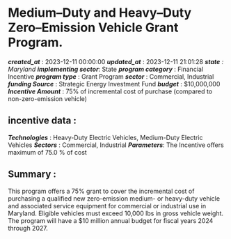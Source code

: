 # Medium–Duty and Heavy–Duty Zero–Emission Vehicle Grant Program. 
 ***created_at*** : 2023-12-11 00:00:00 
 ***updated_at*** : 2023-12-11 21:01:28 
 ***state** : Maryland 
 **implementing sector***: State 
 ***program category*** : Financial Incentive 
 ***program type*** : Grant Program 
 ***sector*** : Commercial, Industrial 
 ***funding Source*** : Strategic Energy Investment Fund 
 ***budget*** : $10,000,000 
 ***Incentive Amount*** : 75% of incremental cost of purchase (compared to non-zero-emission vehicle)

 
 ## incentive data : 
 ***Technologies*** : Heavy-Duty Electric Vehicles, Medium-Duty Electric Vehicles 
 ***Sectors*** : Commercial, Industrial 
 ***Parameters***: The Incentive offers maximum of 75.0 % of cost 
 
 ## Summary : 
 This program offers a 75% grant to cover the incremental cost of purchasing a
qualified new zero-emission medium- or heavy-duty vehicle and associated
service equipment for commercial or industrial use in Maryland. Eligible
vehicles must exceed 10,000 lbs in gross vehicle weight. The program will have
a $10 million annual budget for fiscal years 2024 through 2027.  

 
 
